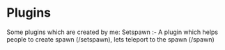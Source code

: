 # Plugins
Some plugins which are created by me:
Setspawn :- A plugin which helps people to create spawn (/setspawn), lets teleport to the spawn (/spawn)
